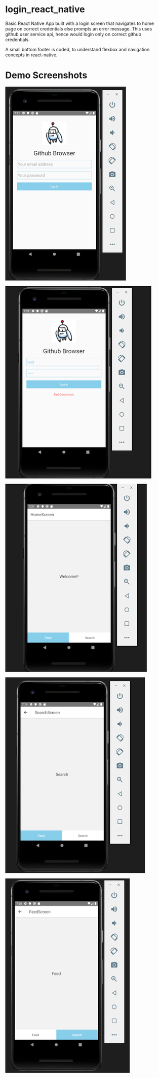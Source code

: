 # login_react_native

Basic React Native App built with a login screen that navigates to home page on correct credentials else prompts an error message. 
This uses github user service api, hence would login only on correct github credentials. 

A small bottom footer is coded, to understand flexbox and navigation concepts in react-native. 

# Demo Screenshots

![alt text](https://raw.githubusercontent.com/kanna-selvaramu/login_react_native/master/screenshots/login.png) 

![alt text](https://raw.githubusercontent.com/kanna-selvaramu/login_react_native/master/screenshots/error.png) 

![alt text](https://raw.githubusercontent.com/kanna-selvaramu/login_react_native/master/screenshots/home.png) 

![alt text](https://raw.githubusercontent.com/kanna-selvaramu/login_react_native/master/screenshots/search.png)

![alt text](https://raw.githubusercontent.com/kanna-selvaramu/login_react_native/master/screenshots/feed.png)

